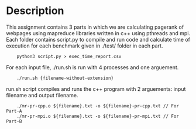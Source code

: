 Description
==

This assignment contains 3 parts in which we are calculating pagerank of webpages using mapreduce libraries written in c++ using pthreads and mpi.
Each folder contains script.py to compile and run code and calculate time of execution for each benchmark given in ./test/ folder in each part.

```
	python3 script.py > exec_time_report.csv
```

For each input file, ./run.sh is run with 4 processes and one arguement.
```
	./run.sh {filename-without-extension}
```

run.sh script compiles and runs the c++ program with 2 arguements: input filename and output filename.
```
	./mr-pr-cpp.o ${filename}.txt -o ${filename}-pr-cpp.txt // For Part-A
	./mr-pr-mpi.o ${filename}.txt -o ${filename}-pr-mpi.txt // For Part-B
```
